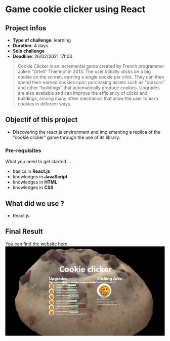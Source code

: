 # Game cookie clicker using React

## Project infos 

- **Type of challenge**: learning
- **Duration**: 4 days
- **Solo challenge**
- **Deadline**: 26/02/2021 17h00

> Cookie Clicker is an incremental game created by French programmer Julien "Orteil" Thiennot in 2013. The user initially clicks on a big cookie on the screen, earning a single cookie per click. They can then spend their earned cookies upon purchasing assets such as "cursors" and other "buildings" that automatically produce cookies. Upgrades are also available and can improve the efficiency of clicks and buildings, among many other mechanics that allow the user to earn cookies in different ways. 

## Objectif of this project

- Discovering the react.js environment and implementing a replica of the "cookie clicker" game through the use of its library.

### Pre-requisites 

What you need to get started ...

- basics in **React.js**
- knowledges in **JavaScript**
- knowledges in **HTML**
- knowledges in **CSS**
## What did we use ?

- React.js
## Final Result
You can find the website [here](https://jeanfabry.github.io/game-cookie-clicker-in-React/)
[![image preview](https://github.com/JeanFabry/game-cookie-clicker-in-React/blob/master/public/preview.png)](https://jeanfabry.github.io/game-cookie-clicker-in-React/)
